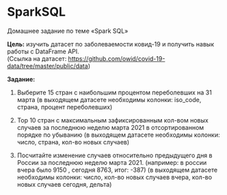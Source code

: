 # SparkSQL
Домашнее задание по теме «Spark SQL»

**Цель:** изучить датасет по заболеваемости ковид-19 и получить навык работы с DataFrame API.  
(Ссылка на датасет: https://github.com/owid/covid-19-data/tree/master/public/data)

**Задание:**

1. Выберите 15 стран с наибольшим процентом переболевших на 31 марта (в выходящем датасете необходимы колонки: iso_code, страна, процент переболевших)

2. Top 10 стран с максимальным зафиксированным кол-вом новых случаев за последнюю неделю марта 2021 в отсортированном порядке по убыванию
(в выходящем датасете необходимы колонки: число, страна, кол-во новых случаев)

3. Посчитайте изменение случаев относительно предыдущего дня в России за последнюю неделю марта 2021. (например: в россии вчера было 9150 , сегодня 8763, итог: -387) (в выходящем датасете необходимы колонки: число, кол-во новых случаев вчера, кол-во новых случаев сегодня, дельта)
